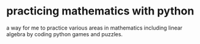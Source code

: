 # practicing mathematics with python

a way for me to practice various areas in mathematics including linear algebra 
by coding python games and puzzles.

